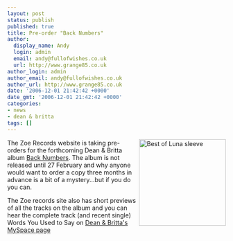 ```yaml
---
layout: post
status: publish
published: true
title: Pre-order "Back Numbers"
author:
  display_name: Andy
  login: admin
  email: andy@fullofwishes.co.uk
  url: http://www.grange85.co.uk
author_login: admin
author_email: andy@fullofwishes.co.uk
author_url: http://www.grange85.co.uk
date: '2006-12-01 21:42:42 +0000'
date_gmt: '2006-12-01 21:42:42 +0000'
categories:
- news
- dean & britta
tags: []
---
```

<p><img src="http://media.fullofwishes.co.uk/07-dean_and_britta/sleeves/dab_backnumbers.jpg" alt="Best of Luna sleeve" width="200" height="200" align="right"/>The <span class="removed_link" title="http://www.zoerecords.net/index.php?id=album.php&catalog_id=6925">Zoe Records</span> website is taking pre-orders for the forthcoming Dean & Britta album <a href="/database/release/back-numbers/">Back Numbers</a>. The album is not released until 27 February and why anyone would want to order a copy three months in advance is a bit of a mystery...but if you do <span class="removed_link" title="http://www.zoerecords.net/index.php?id=album.php&catalog_id=6925">you can</span>.</p>
<p>The Zoe records site also has short previews of all the tracks on the album and you can hear the complete track (and recent single) Words You Used to Say on <a href="http://www.myspace.com/deanandbritta">Dean & Britta's MySpace page</a></p>
